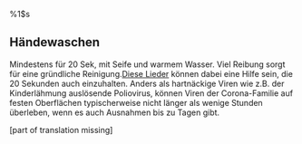 %1$s
## Händewaschen

Mindestens für 20 Sek, mit Seife und warmem Wasser. Viel Reibung sorgt für eine gründliche Reinigung.[Diese Lieder](https://www.seattletimes.com/life/wellness/coronavirus-prevention-10-awesome-tunes-to-sing-while-you-wash-your-hands/?utm_medium=social&utm_campaign=owned_echobox_tw_m&utm_source=Twitter#Echobox=1583369786) können dabei eine Hilfe sein, die 20 Sekunden auch einzuhalten. Anders als hartnäckige Viren wie z.B. der Kinderlähmung auslösende Poliovirus, können Viren der Corona-Familie auf festen Oberflächen  typischerweise nicht länger als wenige Stunden überleben, wenn es auch Ausnahmen bis zu Tagen gibt.

[part of translation missing]
